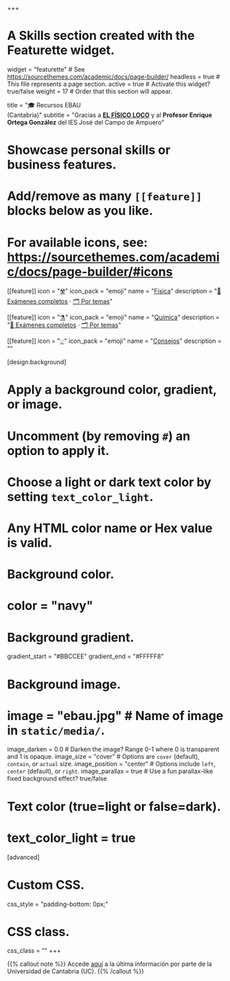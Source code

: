 +++
# A Skills section created with the Featurette widget.
widget = "featurette"  # See https://sourcethemes.com/academic/docs/page-builder/
headless = true  # This file represents a page section.
active = true  # Activate this widget? true/false
weight = 17  # Order that this section will appear.

title = "🎓 Recursos EBAU <br> (Cantabria)"
subtitle = "Gracias a [**EL FÍSICO LOCO**](http://elfisicoloco.blogspot.com) y al **Profesor Enrique Ortega González** del IES José del Campo de Ampuero"

# Showcase personal skills or business features.
# 
# Add/remove as many `[[feature]]` blocks below as you like.
# 
# For available icons, see: https://sourcethemes.com/academic/docs/page-builder/#icons

[[feature]]
  icon = "[☢️](fisica)"
  icon_pack = "emoji"
  name = "[Física](fisica)"
  description = "[📝 Exámenes completos](fisica/examenes-completos) · [🗂️ Por temas](fisica/por-temas)"  
  
[[feature]]
  icon = "[⚗️](quimica)"
  icon_pack = "emoji"
  name = "[Química](quimica)"
  description = "[📝 Exámenes completos](quimica/examenes-completos) · [🗂️ Por temas](quimica/por-temas)"
  
[[feature]]
  icon = "[💡](consejos)"
  icon_pack = "emoji"
  name = "[Consejos](consejos)"
  description = ""  
  
  
[design.background]
  # Apply a background color, gradient, or image.
  #   Uncomment (by removing `#`) an option to apply it.
  #   Choose a light or dark text color by setting `text_color_light`.
  #   Any HTML color name or Hex value is valid.
  
  # Background color.
  # color = "navy"
  
  # Background gradient.
  gradient_start = "#BBCCEE"
  gradient_end = "#FFFFF8"
  
  # Background image.
  # image = "ebau.jpg"  # Name of image in `static/media/`.
  image_darken = 0.0  # Darken the image? Range 0-1 where 0 is transparent and 1 is opaque.
  image_size = "cover"  #  Options are `cover` (default), `contain`, or `actual` size.
  image_position = "center"  # Options include `left`, `center` (default), or `right`.
  image_parallax = true  # Use a fun parallax-like fixed background effect? true/false

  # Text color (true=light or false=dark).
  # text_color_light = true    

[advanced]
 # Custom CSS. 
 css_style = "padding-bottom: 0px;"
 
 # CSS class.
 css_class = ""
+++

{{% callout note %}}
Accede [aquí](https://web.unican.es/admision/acceso-a-estudios-de-grado/evaluacion-de-bachillerato-para-el-acceso-a-la-universidad) a la última información por parte de la Universidad de Cantabria (UC).
{{% /callout %}}